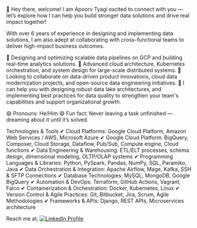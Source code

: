 👋 Hey there, welcome! I am Apoorv Tyagi excited to connect with you — let’s explore how I can help you build stronger data solutions and drive real impact together!

With over 6 years of experience in designing and implementing data solutions, I am also adept at collaborating with cross-functional teams to deliver high-impact business outcomes.

🌱 Designing and optimizing scalable data pipelines on GCP and building real-time analytics solutions.
🔭 Advanced cloud architecture, Kubernetes orchestration, and system design for large-scale distributed systems.
👯 Looking to collaborate on data-driven product innovations, cloud data modernization projects, and open-source data engineering initiatives.
💬 I can help you with designing robust data lake architectures, and implementing best practices for data quality to strengthen your team's capabilities and support organizational growth.

😄 Pronouns: He/Him
😄 Fun fact: Never leaving a task unfinished — dreaming about it until it’s solved.

Technologies & Tools
✔ Cloud Platforms: Google Cloud Platform, Amazon Web Services / AWS, Microsoft Azure
✔ Google Cloud Platform: BigQuery, Composer, Cloud Storage, Dataflow, Pub/Sub, Compute engine, Cloud functions
✔ Data Engineering & Warehousing: ETL/ELT processes, schema design, dimensional modeling, OLTP/OLAP systems
✔ Programming Languages & Libraries: Python, PySpark, Pandas, NumPy, SQL, Paramiko, Java
✔ Data Orchestration & Integration: Apache Airflow, Mage, Kafka, SSH & SFTP Connections
✔ Database Technologies: MySQL, MongoDB, Google BigQuery
✔ Automation & DevOps: Terraform, GitHub Actions, Vagrant, Falco
✔ Containerization & Orchestration: Docker, Kubernetes, Linux
✔ Version Control & Agile Practices: Git, Bitbucket, Jira, Scrum, Agile Methodologies
✔ Frameworks & APIs: Django, REST APIs, Microservices architecture

Reach me at, <a href="https://www.linkedin.com/in/myselfapoorvtyagi" target="_blank">
  <img src="https://img.shields.io/badge/LinkedIn-Profile-blue?style=for-the-badge&logo=linkedin&logoColor=white" alt="LinkedIn Profile" />
</a>
